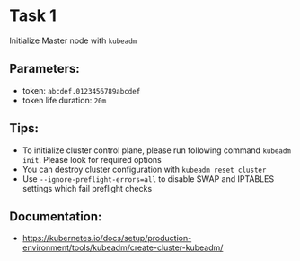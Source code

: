 # Task 1

Initialize Master node with `kubeadm`

## Parameters:
- token: `abcdef.0123456789abcdef`
- token life duration: `20m`

## Tips:
- To initialize cluster control plane, please run following command `kubeadm init`. Please look for required options
- You can destroy cluster configuration with `kubeadm reset cluster`
- Use `--ignore-preflight-errors=all` to disable SWAP and IPTABLES settings which fail preflight checks

## Documentation:
- https://kubernetes.io/docs/setup/production-environment/tools/kubeadm/create-cluster-kubeadm/
